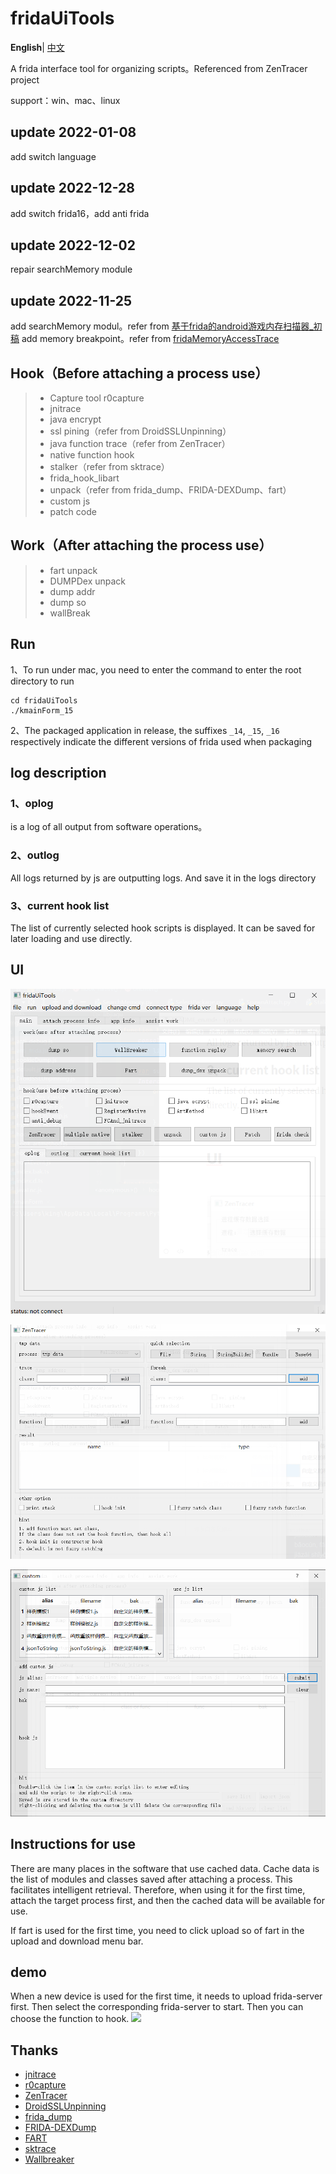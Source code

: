 # fridaUiTools

**English**| [中文](README.md)

A frida interface tool for organizing scripts。Referenced from ZenTracer project

support：win、mac、linux

## update 2022-01-08

add switch language

## update 2022-12-28

add switch frida16，add anti frida

## update 2022-12-02

repair searchMemory module

## update 2022-11-25

add searchMemory modul。refer from [基于frida的android游戏内存扫描器_初稿](https://www.52pojie.cn/forum.php?mod=viewthread&tid=913009&highlight=)
add memory breakpoint。refer from [fridaMemoryAccessTrace](https://github.com/asmjmp0/fridaMemoryAccessTrace)

##  Hook（Before attaching a process use）

> * Capture tool r0capture
> * jnitrace
> * java encrypt
> * ssl pining（refer from DroidSSLUnpinning）
> * java function trace（refer from ZenTracer）
> * native function hook
> * stalker（refer from sktrace）
> * frida_hook_libart
> * unpack（refer from frida_dump、FRIDA-DEXDump、fart）
> * custom js
> * patch code


## Work（After attaching the process use）

> * fart unpack
> * DUMPDex unpack
> * dump addr
> * dump so
> * wallBreak

## Run

1、To run under mac, you need to enter the command to enter the root directory to run

~~~
cd fridaUiTools
./kmainForm_15
~~~

2、The packaged application in release, the suffixes `_14`, `_15`, `_16` respectively indicate the different versions of frida used when packaging

## log description

### 1、oplog

is a log of all output from software operations。

### 2、outlog

All logs returned by js are outputting logs. And save it in the logs directory

### 3、current hook list

The list of currently selected hook scripts is displayed. It can be saved for later loading and use directly.



## UI

![image-20230114220753559](.\img\image-20230114220753559.png)

![image-20230114220901689](.\img\image-20230114220901689.png)

![image-20230114221036915](.\img\image-20230114221036915.png)


## Instructions for use

There are many places in the software that use cached data. Cache data is the list of modules and classes saved after attaching a process. This facilitates intelligent retrieval. Therefore, when using it for the first time, attach the target process first, and then the cached data will be available for use.

If fart is used for the first time, you need to click upload so of fart in the upload and download menu bar.

## demo

When a new device is used for the first time, it needs to upload frida-server first. Then select the corresponding frida-server to start. Then you can choose the function to hook.
![](.\fridaUiToolsDemo.gif)

## Thanks

* [jnitrace](https://github.com/chame1eon/jnitrace)
* [r0capture](https://github.com/r0ysue/r0capture)
* [ZenTracer](https://github.com/hluwa/ZenTracer)
* [DroidSSLUnpinning](https://github.com/WooyunDota/DroidSSLUnpinning)
* [frida_dump](https://github.com/lasting-yang/frida_dump)
* [FRIDA-DEXDump](https://github.com/hluwa/FRIDA-DEXDump)
* [FART](https://github.com/hanbinglengyue/FART)
* [sktrace](https://github.com/bmax121/sktrace)
* [Wallbreaker](https://github.com/hluwa/Wallbreaker)